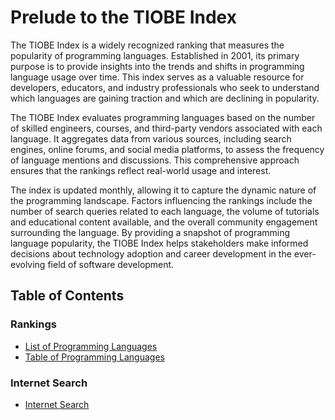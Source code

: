 
# Prelude to the TIOBE Index

The TIOBE Index is a widely recognized ranking that measures the popularity of programming languages. Established in 2001, its primary purpose is to provide insights into the trends and shifts in programming language usage over time. This index serves as a valuable resource for developers, educators, and industry professionals who seek to understand which languages are gaining traction and which are declining in popularity.

The TIOBE Index evaluates programming languages based on the number of skilled engineers, courses, and third-party vendors associated with each language. It aggregates data from various sources, including search engines, online forums, and social media platforms, to assess the frequency of language mentions and discussions. This comprehensive approach ensures that the rankings reflect real-world usage and interest.

The index is updated monthly, allowing it to capture the dynamic nature of the programming landscape. Factors influencing the rankings include the number of search queries related to each language, the volume of tutorials and educational content available, and the overall community engagement surrounding the language. By providing a snapshot of programming language popularity, the TIOBE Index helps stakeholders make informed decisions about technology adoption and career development in the ever-evolving field of software development.

## Table of Contents
### Rankings

- [List of Programming Languages](/markdown/list_ranking.md)
- [Table of Programming Languages](/markdown/table_ranking.md)

### Internet Search
- [Internet Search](/markdown/internet_search.md)
